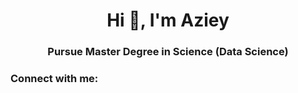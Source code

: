 <h1 align="center">Hi 👋, I'm Aziey</h1>
<h3 align="center">Pursue Master Degree in Science (Data Science)</h3>

<h3 align="left">Connect with me:</h3>
<p align="left">
</p>
